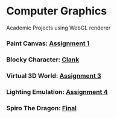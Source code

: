 # Computer Graphics
Academic Projects using WebGL renderer

### Paint Canvas: [Assignment 1](https://emart126.github.io/CSE160-Intro-Computer-Graphics/Eric_Martinez_Assignment_1/asgn1/asgn1.html)

### Blocky Character: [Clank](https://emart126.github.io/CSE160-Intro-Computer-Graphics/Eric_Martinez_Assignment_2/asgn2/asgn2.html)

### Virtual 3D World: [Assignment 3](https://emart126.github.io/CSE160-Intro-Computer-Graphics/Eric_Martinez_Assignment_3/asgn3/asgn3.html)

### Lighting Emulation: [Assignment 4](https://emart126.github.io/CSE160-Intro-Computer-Graphics/Eric_Martinez_Assignment_4/asgn4/asgn4.html)

### Spiro The Dragon: [Final](https://emart126.github.io/CSE160-Intro-Computer-Graphics/Eric_Martinez_Assignment_5/asgn5/asgn5.html)
